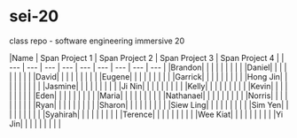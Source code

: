 # sei-20
class repo - software engineering immersive 20

|Name | Span <th colspan=2>Project 1 | Span <th colspan=2>Project 2 | Span <th colspan=2>Project 3 | Span <th colspan=2>Project 4 |
| --- |  --- | --- | --- | --- | --- | --- | --- | --- |
|Brandon| | | | | | | | |
|Daniel| | | | | | | | |
|David| | | | | | | | |
|Eugene| | | | | | | | |
|Garrick| | | | | | | | |
|Hong Jin| | | | | | | | |
|Jasmine| | | | | | | | |
|Ji Nin| | | | | | | | |
|Kelly| | | | | | | | |
|Kevin| | | | | | | | |
|Eden| | | | | | | | |
|Maria| | | | | | | | |
|Nathanael| | | | | | | | |
|Norris| | | | | | | | |
|Ryan| | | | | | | | |
|Sharon| | | | | | | | |
|Siew Ling| | | | | | | | |
|Sim Yen| | | | | | | | |
|Syahirah| | | | | | | | |
|Terence| | | | | | | | |
|Wee Kiat| | | | | | | | |
|Yi Jin| | | | | | | | |

